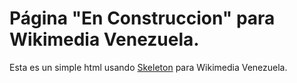 # Página "En Construccion" para Wikimedia Venezuela.

Esta es un simple html usando [Skeleton](http://getskeleton.com/) para Wikimedia Venezuela.
